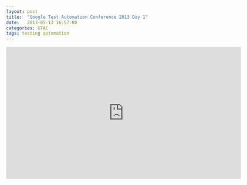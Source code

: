 ```yaml
---
layout: post
title:  "Google Test Automation Conference 2013 Day 1"
date:   2013-05-13 16:57:00
categories: GTAC
tags: testing automation
---
```


<iframe width="640" height="360" src="http://www.youtube.com/embed/yx6ErjPYDeY" frameborder="0" allowfullscreen></iframe>